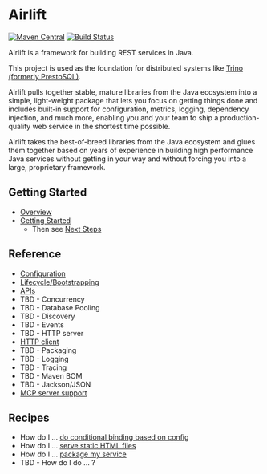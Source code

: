 # Airlift
[![Maven Central](https://img.shields.io/maven-central/v/io.airlift/airlift.svg?label=Maven%20Central)](https://search.maven.org/#search%7Cga%7C1%7Cg%3A%22io.airlift%22)
[![Build Status](https://github.com/airlift/airlift/workflows/CI/badge.svg)](https://github.com/airlift/airlift/actions?query=workflow%3ACI+event%3Apush+branch%3Amaster)

Airlift is a framework for building REST services in Java.

This project is used as the foundation for distributed systems like [Trino (formerly PrestoSQL)](https://trino.io).

Airlift pulls together stable, mature libraries from the Java ecosystem into a simple, light-weight package that lets you focus on getting things done and includes built-in support for configuration, metrics, logging, dependency injection, and much more, enabling you and your team to ship a production-quality web service in the shortest time possible.

Airlift takes the best-of-breed libraries from the Java ecosystem and glues them together based on years of experience in building high performance Java services without getting in your way and without forcing you into a large, proprietary framework.

## Getting Started

- [Overview](docs/overview.md)
- [Getting Started](docs/getting_started.md)
  - Then see [Next Steps](docs/next_steps.md)

## Reference

- [Configuration](docs/ref_configuration.md)
- [Lifecycle/Bootstrapping](docs/ref_lifecycle.md)
- [APIs](api/README.md)
- TBD - Concurrency
- TBD - Database Pooling
- TBD - Discovery
- TBD - Events
- TBD - HTTP server
- [HTTP client](http-client/README.md)
- TBD - Packaging
- TBD - Logging
- TBD - Tracing
- TBD - Maven BOM
- TBD - Jackson/JSON
- [MCP server support](mcp/README.md)

## Recipes

- How do I ... [do conditional binding based on config](docs/recipes.md#how-do-i-do-conditional-binding-based-on-a-config-value)
- How do I ... [serve static HTML files](docs/recipes.md#how-do-i-serve-static-html-files)
- How do I ... [package my service](docs/recipes.md#how-do-i-package-my-service)
- TBD - How do I do ... ?

